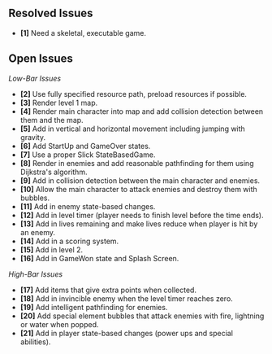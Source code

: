## Resolved Issues ##

- **[1]** Need a skeletal, executable game.

## Open Issues ##
 
*Low-Bar Issues*
- **[2]** Use fully specified resource path, preload resources if possible.
- **[3]** Render level 1 map.
- **[4]** Render main character into map and add collision detection between them and the map.
- **[5]** Add in vertical and horizontal movement including jumping with gravity.
- **[6]** Add StartUp and GameOver states.
- **[7]** Use a proper Slick StateBasedGame.
- **[8]** Render in enemies and add reasonable pathfinding for them using Dijkstra's algorithm.
- **[9]** Add in collision detection between the main character and enemies.
- **[10]** Allow the main character to attack enemies and destroy them with bubbles.
- **[11]** Add in enemy state-based changes.
- **[12]** Add in level timer (player needs to finish level before the time ends).
- **[13]** Add in lives remaining and make lives reduce when player is hit by an enemy.
- **[14]** Add in a scoring system.
- **[15]** Add in level 2.
- **[16]** Add in GameWon state and Splash Screen.

*High-Bar Issues*
- **[17]** Add items that give extra points when collected.
- **[18]** Add in invincible enemy when the level timer reaches zero.
- **[19]** Add intelligent pathfinding for enemies.
- **[20]** Add special element bubbles that attack enemies with fire, lightning or water when popped.
- **[21]** Add in player state-based changes (power ups and special abilities).